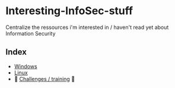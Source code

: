 # Interesting-InfoSec-stuff
Centralize the ressources i'm interested in / haven't read yet about Information Security

## Index
* [Windows](https://github.com/B0redNab/Interesting-InfoSec-stuff/blob/master/docs/systems/Windows/windows.md)
* [Linux](https://github.com/B0redNab/Interesting-InfoSec-stuff/blob/master/docs/systems/Linux/linux.md)
* :dart: [Challenges / training](https://github.com/B0redNab/Interesting-InfoSec-stuff/blob/master/docs/challenges/challenges-websites.md) :dart:
